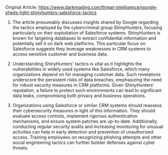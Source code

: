 Original Article: https://www.darkreading.com/threat-intelligence/google-sheds-light-shinyhunters-salesforce-tactics

1) The article presumably discusses insights shared by Google regarding the tactics employed by the cybercriminal group ShinyHunters, focusing particularly on their exploitation of Salesforce systems. ShinyHunters is known for targeting databases to extract confidential information and potentially sell it on dark web platforms. This particular focus on Salesforce suggests they leverage weaknesses in CRM systems to access sensitive customer and business data.

2) Understanding ShinyHunters' tactics is vital as it highlights the vulnerabilities in widely used systems like Salesforce, which many organizations depend on for managing customer data. Such revelations underscore the persistent risks of data breaches, emphasizing the need for robust security measures in CRM platforms. Given ShinyHunters' reputation, a failure to protect such environments can lead to significant data leaks, compromising both privacy and business operations.

3) Organizations using Salesforce or similar CRM systems should reassess their cybersecurity measures in light of this information. They should evaluate access controls, implement rigorous authentication mechanisms, and ensure system patches are up-to-date. Additionally, conducting regular security audits and increasing monitoring for unusual activities can help in early detection and prevention of unauthorized access. Training employees on recognizing phishing attempts and other social engineering tactics can further bolster defenses against cyber threats.